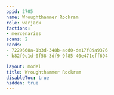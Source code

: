 ```yaml
---
ppid: 2705
name: Wroughthammer Rockram
role: warjack
factions:
- mercenaries
scans: 2
cards:
- 7229668a-1b3d-348b-acd0-de17f89a9376
- b82f9c1d-0f58-3df9-9f85-40e471eff694

layout: model
title: Wroughthammer Rockram
disableToc: true
hidden: true
---
```

